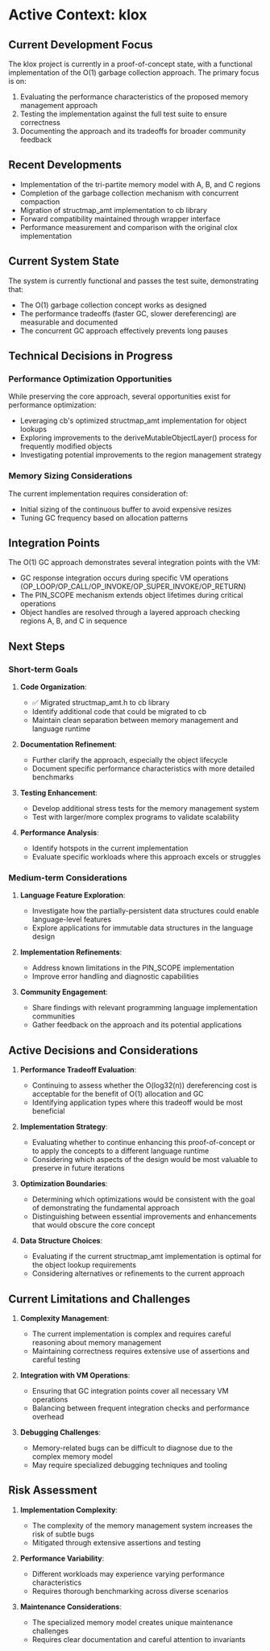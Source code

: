 # Active Context: klox

## Current Development Focus

The klox project is currently in a proof-of-concept state, with a functional implementation of the O(1) garbage collection approach. The primary focus is on:

1. Evaluating the performance characteristics of the proposed memory management approach
2. Testing the implementation against the full test suite to ensure correctness
3. Documenting the approach and its tradeoffs for broader community feedback

## Recent Developments

- Implementation of the tri-partite memory model with A, B, and C regions
- Completion of the garbage collection mechanism with concurrent compaction
- Migration of structmap_amt implementation to cb library
- Forward compatibility maintained through wrapper interface
- Performance measurement and comparison with the original clox implementation

## Current System State

The system is currently functional and passes the test suite, demonstrating that:

- The O(1) garbage collection concept works as designed
- The performance tradeoffs (faster GC, slower dereferencing) are measurable and documented
- The concurrent GC approach effectively prevents long pauses

## Technical Decisions in Progress

### Performance Optimization Opportunities

While preserving the core approach, several opportunities exist for performance optimization:

- Leveraging cb's optimized structmap_amt implementation for object lookups 
- Exploring improvements to the deriveMutableObjectLayer() process for frequently modified objects
- Investigating potential improvements to the region management strategy

### Memory Sizing Considerations

The current implementation requires consideration of:

- Initial sizing of the continuous buffer to avoid expensive resizes
- Tuning GC frequency based on allocation patterns

## Integration Points

The O(1) GC approach demonstrates several integration points with the VM:

- GC response integration occurs during specific VM operations (OP_LOOP/OP_CALL/OP_INVOKE/OP_SUPER_INVOKE/OP_RETURN)
- The PIN_SCOPE mechanism extends object lifetimes during critical operations
- Object handles are resolved through a layered approach checking regions A, B, and C in sequence

## Next Steps

### Short-term Goals

1. **Code Organization**:
   - ✅ Migrated structmap_amt.h to cb library
   - Identify additional code that could be migrated to cb
   - Maintain clean separation between memory management and language runtime

2. **Documentation Refinement**:
   - Further clarify the approach, especially the object lifecycle
   - Document specific performance characteristics with more detailed benchmarks

2. **Testing Enhancement**:
   - Develop additional stress tests for the memory management system
   - Test with larger/more complex programs to validate scalability

3. **Performance Analysis**:
   - Identify hotspots in the current implementation
   - Evaluate specific workloads where this approach excels or struggles

### Medium-term Considerations

1. **Language Feature Exploration**:
   - Investigate how the partially-persistent data structures could enable language-level features
   - Explore applications for immutable data structures in the language design

2. **Implementation Refinements**:
   - Address known limitations in the PIN_SCOPE implementation
   - Improve error handling and diagnostic capabilities

3. **Community Engagement**:
   - Share findings with relevant programming language implementation communities
   - Gather feedback on the approach and its potential applications

## Active Decisions and Considerations

1. **Performance Tradeoff Evaluation**:
   - Continuing to assess whether the O(log32(n)) dereferencing cost is acceptable for the benefit of O(1) allocation and GC
   - Identifying application types where this tradeoff would be most beneficial

2. **Implementation Strategy**:
   - Evaluating whether to continue enhancing this proof-of-concept or to apply the concepts to a different language runtime
   - Considering which aspects of the design would be most valuable to preserve in future iterations

3. **Optimization Boundaries**:
   - Determining which optimizations would be consistent with the goal of demonstrating the fundamental approach
   - Distinguishing between essential improvements and enhancements that would obscure the core concept

4. **Data Structure Choices**:
   - Evaluating if the current structmap_amt implementation is optimal for the object lookup requirements
   - Considering alternatives or refinements to the current approach

## Current Limitations and Challenges

1. **Complexity Management**:
   - The current implementation is complex and requires careful reasoning about memory management
   - Maintaining correctness requires extensive use of assertions and careful testing

2. **Integration with VM Operations**:
   - Ensuring that GC integration points cover all necessary VM operations
   - Balancing between frequent integration checks and performance overhead

3. **Debugging Challenges**:
   - Memory-related bugs can be difficult to diagnose due to the complex memory model
   - May require specialized debugging techniques and tooling

## Risk Assessment

1. **Implementation Complexity**:
   - The complexity of the memory management system increases the risk of subtle bugs
   - Mitigated through extensive assertions and testing

2. **Performance Variability**:
   - Different workloads may experience varying performance characteristics
   - Requires thorough benchmarking across diverse scenarios

3. **Maintenance Considerations**:
   - The specialized memory model creates unique maintenance challenges
   - Requires clear documentation and careful attention to invariants
